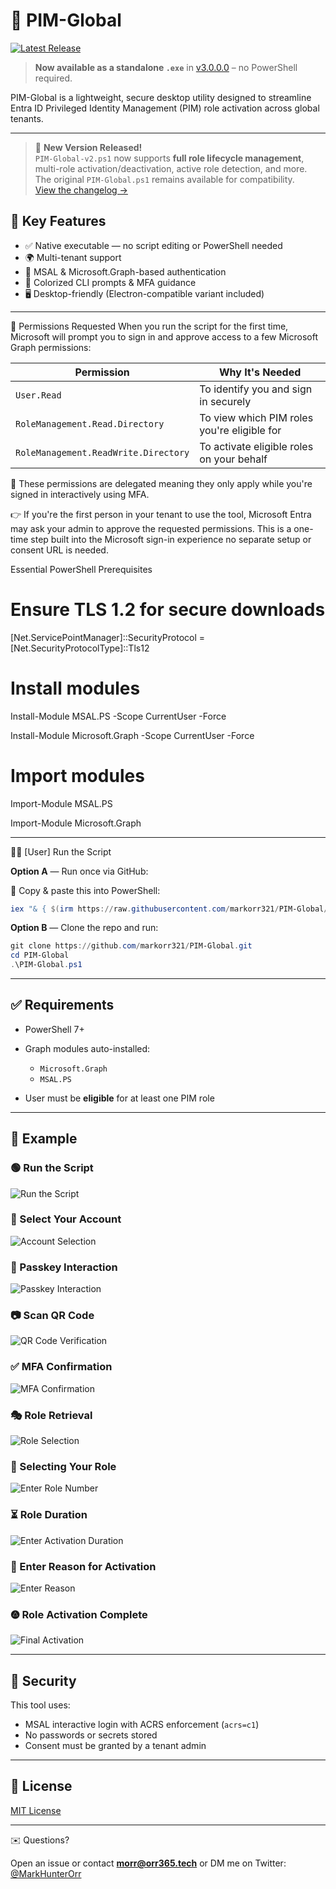 # 🔐 PIM-Global

[![Latest Release](https://img.shields.io/github/v/release/markorr321/PIM-Global?label=Download%20PIM-Global.exe&style=for-the-badge)](https://github.com/markorr321/PIM-Global/releases/latest)

> **Now available as a standalone `.exe`** in [v3.0.0.0](https://github.com/markorr321/PIM-Global/releases/tag/v3.0.0) – no PowerShell required.

PIM-Global is a lightweight, secure desktop utility designed to streamline Entra ID Privileged Identity Management (PIM) role activation across global tenants.

---

> 🚀 **New Version Released!**  
> `PIM-Global-v2.ps1` now supports **full role lifecycle management**, multi-role activation/deactivation, active role detection, and more.  
> The original `PIM-Global.ps1` remains available for compatibility.  
> [View the changelog →](./CHANGELOG.md)


## 🚀 Key Features

- ✅ Native executable — no script editing or PowerShell needed  
- 🌍 Multi-tenant support  
- 🔐 MSAL & Microsoft.Graph-based authentication  
- 🎨 Colorized CLI prompts & MFA guidance  
- 🖥️ Desktop-friendly (Electron-compatible variant included)  

---


🔐 Permissions Requested
When you run the script for the first time, Microsoft will prompt you to sign in and approve access to a few Microsoft Graph permissions:

| Permission                           | Why It's Needed                             |
| ------------------------------------ | ------------------------------------------- |
| `User.Read`                          | To identify you and sign in securely        |
| `RoleManagement.Read.Directory`      | To view which PIM roles you're eligible for |
| `RoleManagement.ReadWrite.Directory` | To activate eligible roles on your behalf   |


📌 These permissions are delegated meaning they only apply while you're signed in interactively using MFA.

👉 If you're the first person in your tenant to use the tool, Microsoft Entra may ask your admin to approve the requested permissions.
This is a one-time step built into the Microsoft sign-in experience no separate setup or consent URL is needed.


Essential PowerShell Prerequisites

# Ensure TLS 1.2 for secure downloads
[Net.ServicePointManager]::SecurityProtocol = [Net.SecurityProtocolType]::Tls12

# Install modules

Install-Module MSAL.PS -Scope CurrentUser -Force

Install-Module Microsoft.Graph -Scope CurrentUser -Force

# Import modules

Import-Module MSAL.PS

Import-Module Microsoft.Graph

---

🧑‍💻 \[User] Run the Script

**Option A** — Run once via GitHub:

📅 Copy & paste this into PowerShell:

```powershell
iex "& { $(irm https://raw.githubusercontent.com/markorr321/PIM-Global/main/PIM-Global-v2.ps1) }"
```

**Option B** — Clone the repo and run:

```powershell
git clone https://github.com/markorr321/PIM-Global.git
cd PIM-Global
.\PIM-Global.ps1
```

---

## ✅ Requirements

* PowerShell 7+
* Graph modules auto-installed:

  * `Microsoft.Graph`
  * `MSAL.PS`
* User must be **eligible** for at least one PIM role

---

## 🧠 Example

### 🟢 Run the Script

![Run the Script](images/PIM%20-%20Manual%20Script%20Interaction.png)

### 👤 Select Your Account

![Account Selection](images/PIM%20-%20Account%20Selection.png)

### 🔑 Passkey Interaction

![Passkey Interaction](images/PIM%20-%20Device%20Selection.png)

### 📷 Scan QR Code

![QR Code Verification](images/PIM%20-%20QR%20Code%20Verification.png)

### ✅ MFA Confirmation

![MFA Confirmation](images/PIM%20-%20Final%20MFA.png)

### 🎭 Role Retrieval

![Role Selection](images/PIM%20-%20Role%20Selection.png)

### 🧾 Selecting Your Role

![Enter Role Number](images/PIM%20-%20Enter%20Role%20Number.png)

### ⏳ Role Duration

![Enter Activation Duration](images/PIM%20-%20Enter%20Activation%20Duration.png)

### 📝 Enter Reason for Activation

![Enter Reason](images/PIM%20-%20Enter%20reason%20for%20activation.png)

### 🟖️ Role Activation Complete

![Final Activation](images/PIM-Final.png)

---

## 🔐 Security

This tool uses:

* MSAL interactive login with ACRS enforcement (`acrs=c1`)
* No passwords or secrets stored
* Consent must be granted by a tenant admin

---

## 📜 License

[MIT License](LICENSE)

---

✉️ Questions?

Open an issue or contact **[morr@orr365.tech](mailto:morr@orr365.tech)**
or DM me on Twitter: [@MarkHunterOrr](https://twitter.com/MarkHunterOrr)
